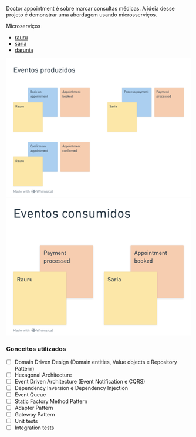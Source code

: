 Doctor appointment é sobre marcar consultas médicas.
A ideia desse projeto é demonstrar uma abordagem usando microsserviços.

Microserviços
* [rauru](https://github.com/gsaaraujo/rauru) 
* [saria](https://github.com/gsaaraujo/saria) 
* [darunia](https://github.com/gsaaraujo/darunia) 

![events](./produzed-events.png)
![events](./consumed-events.png)

### Conceitos utilizados
- [ ] Domain Driven Design (Domain entities, Value objects e Repository Pattern)
- [ ] Hexagonal Architecture
- [ ] Event Driven Architecture (Event Notification e CQRS)
- [ ] Dependency Inversion e Dependency Injection
- [ ] Event Queue
- [ ] Static Factory Method Pattern
- [ ] Adapter Pattern
- [ ] Gateway Pattern
- [ ] Unit tests
- [ ] Integration tests
